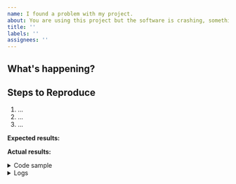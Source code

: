 ```yaml
---
name: I found a problem with my project.
about: You are using this project but the software is crashing, something is buggy and looks wrong.
title: ''
labels: ''
assignees: ''
---
```


<!-- Thank you for helping!

     If you are looking for support, please check out our documentation or consider asking a question on our Discussions:
      * https://github.com/brunotacca/poc_cleanarch_spring_multimodules/discussions
      * https://github.com/brunotacca/poc_cleanarch_spring_multimodules/blob/main/docs/GET_STARTED.md
      * https://github.com/brunotacca/poc_cleanarch_spring_multimodules/blob/main/docs/SUPPORT.md

     If you have found a bug or if our documentation doesn't have an answer
     to what you're looking for, then fill out the template below. 
-->

## What's happening?

<!-- Please tell us exactly what's happening in a summarized way -->


## Steps to Reproduce

<!-- Please tell us exactly how to reproduce the problem you are running into. -->

1. ...
2. ...
3. ...

**Expected results:** <!-- what did you want to see? -->

**Actual results:** <!-- what did you see? -->

<details>
<summary>Code sample</summary>

<!--
      Please create a minimal reproducible sample that shows the problem
      and attach it below between the lines with the backticks.
-->

```dart
Paste your minimal code sample here.
```

</details>

<details>
<summary>Logs</summary>

<!--
    Feel free to add any error messages and logs you can collect.
-->

```
Paste it here.
```

</details>